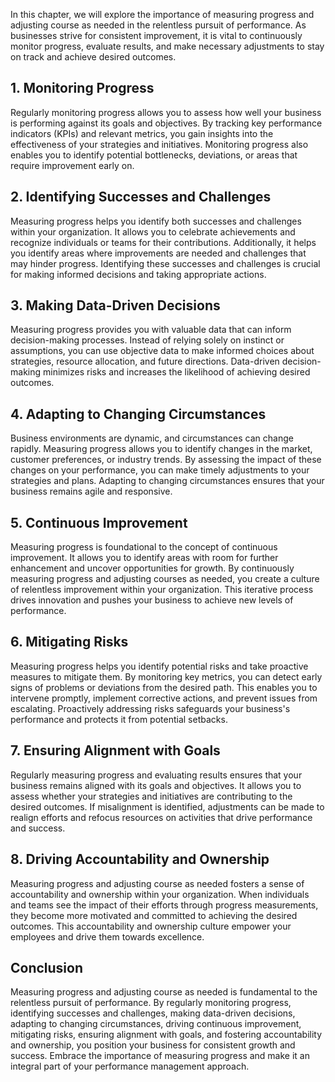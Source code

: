 
In this chapter, we will explore the importance of measuring progress and adjusting course as needed in the relentless pursuit of performance. As businesses strive for consistent improvement, it is vital to continuously monitor progress, evaluate results, and make necessary adjustments to stay on track and achieve desired outcomes.

## 1\. Monitoring Progress

Regularly monitoring progress allows you to assess how well your business is performing against its goals and objectives. By tracking key performance indicators (KPIs) and relevant metrics, you gain insights into the effectiveness of your strategies and initiatives. Monitoring progress also enables you to identify potential bottlenecks, deviations, or areas that require improvement early on.

## 2\. Identifying Successes and Challenges

Measuring progress helps you identify both successes and challenges within your organization. It allows you to celebrate achievements and recognize individuals or teams for their contributions. Additionally, it helps you identify areas where improvements are needed and challenges that may hinder progress. Identifying these successes and challenges is crucial for making informed decisions and taking appropriate actions.

## 3\. Making Data-Driven Decisions

Measuring progress provides you with valuable data that can inform decision-making processes. Instead of relying solely on instinct or assumptions, you can use objective data to make informed choices about strategies, resource allocation, and future directions. Data-driven decision-making minimizes risks and increases the likelihood of achieving desired outcomes.

## 4\. Adapting to Changing Circumstances

Business environments are dynamic, and circumstances can change rapidly. Measuring progress allows you to identify changes in the market, customer preferences, or industry trends. By assessing the impact of these changes on your performance, you can make timely adjustments to your strategies and plans. Adapting to changing circumstances ensures that your business remains agile and responsive.

## 5\. Continuous Improvement

Measuring progress is foundational to the concept of continuous improvement. It allows you to identify areas with room for further enhancement and uncover opportunities for growth. By continuously measuring progress and adjusting courses as needed, you create a culture of relentless improvement within your organization. This iterative process drives innovation and pushes your business to achieve new levels of performance.

## 6\. Mitigating Risks

Measuring progress helps you identify potential risks and take proactive measures to mitigate them. By monitoring key metrics, you can detect early signs of problems or deviations from the desired path. This enables you to intervene promptly, implement corrective actions, and prevent issues from escalating. Proactively addressing risks safeguards your business's performance and protects it from potential setbacks.

## 7\. Ensuring Alignment with Goals

Regularly measuring progress and evaluating results ensures that your business remains aligned with its goals and objectives. It allows you to assess whether your strategies and initiatives are contributing to the desired outcomes. If misalignment is identified, adjustments can be made to realign efforts and refocus resources on activities that drive performance and success.

## 8\. Driving Accountability and Ownership

Measuring progress and adjusting course as needed fosters a sense of accountability and ownership within your organization. When individuals and teams see the impact of their efforts through progress measurements, they become more motivated and committed to achieving the desired outcomes. This accountability and ownership culture empower your employees and drive them towards excellence.

## Conclusion

Measuring progress and adjusting course as needed is fundamental to the relentless pursuit of performance. By regularly monitoring progress, identifying successes and challenges, making data-driven decisions, adapting to changing circumstances, driving continuous improvement, mitigating risks, ensuring alignment with goals, and fostering accountability and ownership, you position your business for consistent growth and success. Embrace the importance of measuring progress and make it an integral part of your performance management approach.
